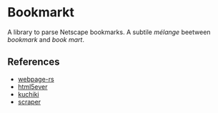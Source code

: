 # Bookmarkt

A library to parse Netscape bookmarks. A subtile *mélange* beetween *bookmark* and *book mart*.

## References

+ [webpage-rs](https://github.com/orottier/webpage-rs)
+ [html5ever](https://github.com/servo/html5ever)
+ [kuchiki](https://github.com/kuchiki-rs/kuchiki)
+ [scraper](https://github.com/causal-agent/scraper)
